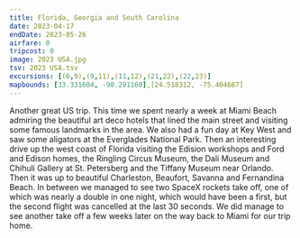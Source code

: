 ```yaml
---
title: Florida, Georgia and South Carolina
date: 2023-04-17
endDate: 2023-05-26
airfare: 0
tripcost: 0
image: 2023 USA.jpg
tsv: 2023 USA.tsv
excursions: [(6,9),(9,11),(11,12),(21,22),(22,23)]
mapbounds: [33.331604, -90.291160],[24.518312, -75.404687]
---
```


Another great US trip. This time we spent nearly a week at Miami Beach admiring the beautiful art deco hotels that lined the main street and visiting some famous landmarks in the area. We also had a fun day at Key West and saw some aligators at the Everglades National Park. Then an interesting drive up the west coast of Florida visiting the Edision workshops and Ford and Edison homes, the Ringling Circus Museum, the Dali Museum and Chihuli Gallery at St. Petersberg and the Tiffany Museum near Orlando. Then it was up to beautiful Charleston, Beaufort, Savanna and Fernandina Beach. In between we managed to see two SpaceX rockets take off, one of which was nearly a double in one night, which would have been a first, but the second flight was cancelled at the last 30 seconds. We did manage to see another take off a few weeks later on the way back to Miami for our trip home.
